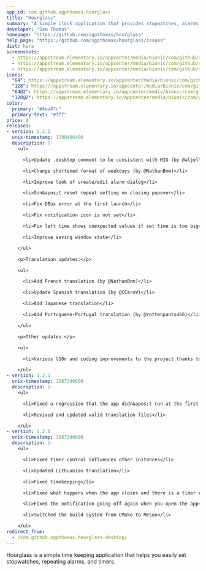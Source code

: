 ```yaml
---
app_id: com.github.sgpthomas.hourglass
title: "Hourglass"
summary: "A simple clock application that provides stopwatches, alarms, and timers"
developer: "Sam Thomas"
homepage: "https://github.com/sgpthomas/hourglass"
help_page: "https://github.com/sgpthomas/hourglass/issues"
dist: hera
screenshots:
  - https://appstream.elementary.io/appcenter/media/bionic/com/github/sgpthomas.hourglass/FEC649741D288755C39861898F5F79B4/screenshots/image-1_orig.png
  - https://appstream.elementary.io/appcenter/media/bionic/com/github/sgpthomas.hourglass/FEC649741D288755C39861898F5F79B4/screenshots/image-2_orig.png
  - https://appstream.elementary.io/appcenter/media/bionic/com/github/sgpthomas.hourglass/FEC649741D288755C39861898F5F79B4/screenshots/image-3_orig.png
icons:
  "64": https://appstream.elementary.io/appcenter/media/bionic/com/github/sgpthomas.hourglass/FEC649741D288755C39861898F5F79B4/icons/64x64/com.github.sgpthomas.hourglass_com.github.sgpthomas.hourglass.png
  "128": https://appstream.elementary.io/appcenter/media/bionic/com/github/sgpthomas.hourglass/FEC649741D288755C39861898F5F79B4/icons/128x128/com.github.sgpthomas.hourglass_com.github.sgpthomas.hourglass.png
  "64@2": https://appstream.elementary.io/appcenter/media/bionic/com/github/sgpthomas.hourglass/FEC649741D288755C39861898F5F79B4/icons/64x64@2/com.github.sgpthomas.hourglass_com.github.sgpthomas.hourglass.png
  "128@2": https://appstream.elementary.io/appcenter/media/bionic/com/github/sgpthomas.hourglass/FEC649741D288755C39861898F5F79B4/icons/128x128@2/com.github.sgpthomas.hourglass_com.github.sgpthomas.hourglass.png
color:
  primary: "#4ea87c"
  primary-text: "#fff"
price: 0
releases:
- version: 1.2.2
  unix-timestamp: 1598486400
  description: |-
    <ul>

      <li>Update .desktop comment to be consistent with HIG (by @aljelly)</li>

      <li>Change shortened format of weekdays (by @NathanBnm)</li>

      <li>Improve look of create/edit alarm dialog</li>

      <li>Don&apos;t reset repeat setting on closing popover</li>

      <li>Fix DBus error at the first launch</li>

      <li>Fix notification icon is not set</li>

      <li>Fix left time shows unexpected values if set time is too big</li>

      <li>Improve saving window state</li>

    </ul>

    <p>Translation updates:</p>

    <ul>

      <li>Add French translation (by @NathanBnm)</li>

      <li>Update Spanish translation (by @CCaroV)</li>

      <li>Add Japanese translation</li>

      <li>Add Portuguese-Portugal translation (by @rottenpants466)</li>

    </ul>

    <p>Other updates:</p>

    <ul>

      <li>Various l10n and coding improvements to the project thanks to @NathanBnm</li>

    </ul>
- version: 1.2.1
  unix-timestamp: 1587340800
  description: |-
    <ul>

      <li>Fixed a regression that the app didn&apos;t run at the first time launch</li>

      <li>Revived and updated valid translation files</li>

    </ul>
- version: 1.2.0
  unix-timestamp: 1587340800
  description: |-
    <ul>

      <li>Fixed timer control influences other instances</li>

      <li>Updated Lithuanian translation</li>

      <li>Fixed timekeeping</li>

      <li>Fixed what happens when the app closes and there is a timer running</li>

      <li>Fixed the notification going off again when you open the app</li>

      <li>Switched the build system from CMake to Meson</li>

    </ul>
redirect_from:
  - /com.github.sgpthomas.hourglass.desktop/
---
```


<p>Hourglass is a simple time keeping application that helps you easily set stopwatches, repeating alarms, and timers.</p>